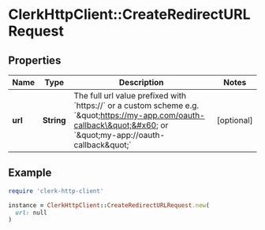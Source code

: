 # ClerkHttpClient::CreateRedirectURLRequest

## Properties

| Name | Type | Description | Notes |
| ---- | ---- | ----------- | ----- |
| **url** | **String** | The full url value prefixed with &#x60;https://&#x60; or a custom scheme e.g. &#x60;\&quot;https://my-app.com/oauth-callback\&quot;&#x60; or &#x60;\&quot;my-app://oauth-callback\&quot;&#x60; | [optional] |

## Example

```ruby
require 'clerk-http-client'

instance = ClerkHttpClient::CreateRedirectURLRequest.new(
  url: null
)
```

